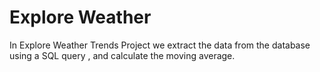 # Explore Weather

 In Explore Weather Trends Project we extract the data from the database using a SQL query
 , and calculate the moving average.
